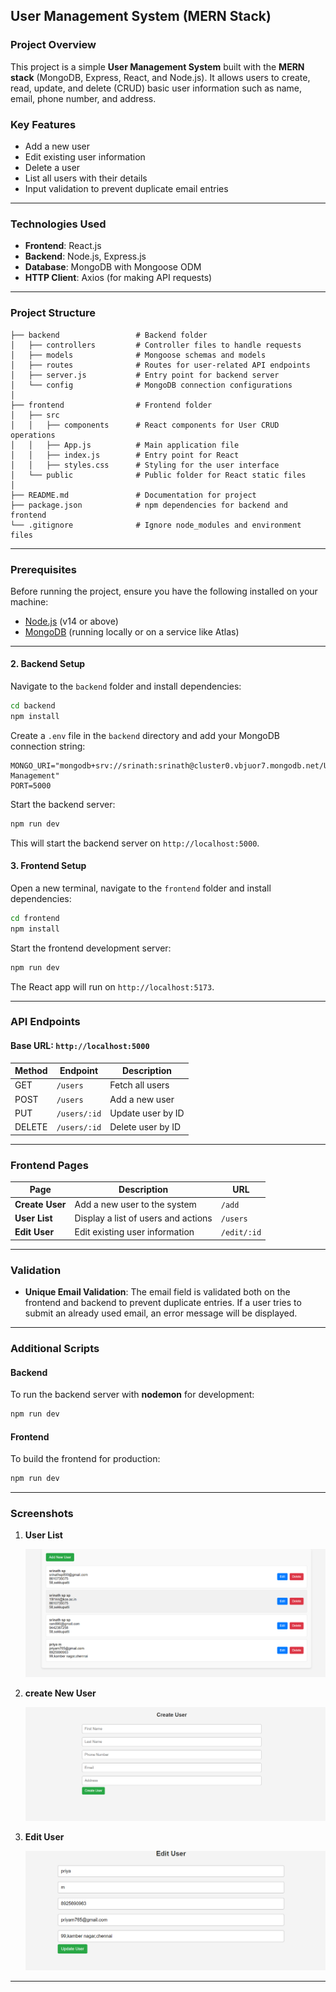## **User Management System (MERN Stack)**

### **Project Overview**
This project is a simple **User Management System** built with the **MERN stack** (MongoDB, Express, React, and Node.js). It allows users to create, read, update, and delete (CRUD) basic user information such as name, email, phone number, and address.

### **Key Features**
- Add a new user
- Edit existing user information
- Delete a user
- List all users with their details
- Input validation to prevent duplicate email entries

---

### **Technologies Used**
- **Frontend**: React.js
- **Backend**: Node.js, Express.js
- **Database**: MongoDB with Mongoose ODM
- **HTTP Client**: Axios (for making API requests)

---

### **Project Structure**

```
├── backend                 # Backend folder
│   ├── controllers         # Controller files to handle requests
│   ├── models              # Mongoose schemas and models
│   ├── routes              # Routes for user-related API endpoints
│   ├── server.js           # Entry point for backend server
│   └── config              # MongoDB connection configurations
│
├── frontend                # Frontend folder
│   ├── src
│   │   ├── components      # React components for User CRUD operations
│   │   ├── App.js          # Main application file
│   │   ├── index.js        # Entry point for React
│   │   ├── styles.css      # Styling for the user interface
│   └── public              # Public folder for React static files
│
├── README.md               # Documentation for project
├── package.json            # npm dependencies for backend and frontend
└── .gitignore              # Ignore node_modules and environment files
```

---

### **Prerequisites**
Before running the project, ensure you have the following installed on your machine:
- [Node.js](https://nodejs.org/en/) (v14 or above)
- [MongoDB](https://www.mongodb.com/) (running locally or on a service like Atlas)

---


#### **2. Backend Setup**

Navigate to the `backend` folder and install dependencies:

```bash
cd backend
npm install
```

Create a `.env` file in the `backend` directory and add your MongoDB connection string:

```
MONGO_URI="mongodb+srv://srinath:srinath@cluster0.vbjuor7.mongodb.net/User-Management"
PORT=5000
```

Start the backend server:

```bash
npm run dev
```

This will start the backend server on `http://localhost:5000`.

#### **3. Frontend Setup**

Open a new terminal, navigate to the `frontend` folder and install dependencies:

```bash
cd frontend
npm install
```

Start the frontend development server:

```bash
npm run dev
```

The React app will run on `http://localhost:5173`.

---

### **API Endpoints**

#### **Base URL:** `http://localhost:5000`

| Method | Endpoint          | Description                 |
|--------|-------------------|-----------------------------|
| GET    | `/users`           | Fetch all users             |
| POST   | `/users`           | Add a new user              |
| PUT    | `/users/:id`       | Update user by ID           |
| DELETE | `/users/:id`       | Delete user by ID           |

---

### **Frontend Pages**

| Page        | Description                          | URL             |
|-------------|--------------------------------------|-----------------|
| **Create User**  | Add a new user to the system         | `/add`          |
| **User List**    | Display a list of users and actions  | `/users`        |
| **Edit User**    | Edit existing user information       | `/edit/:id`     |

---

### **Validation**
- **Unique Email Validation**: The email field is validated both on the frontend and backend to prevent duplicate entries. If a user tries to submit an already used email, an error message will be displayed.

---

### **Additional Scripts**

#### **Backend**
To run the backend server with **nodemon** for development:

```bash
npm run dev
```

#### **Frontend**
To build the frontend for production:

```bash
npm run dev
```

---

### **Screenshots**

1. **User List**

   ![User List](image-1.png)

2. **create New User**

   ![create User](image.png)

3. **Edit User**

   ![Edit User](image-2.png)

---

